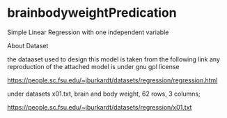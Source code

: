 # brainbodyweightPredication
Simple Linear Regression with one independent variable


About Dataset

the dataaset used to design this model is taken from the following link any reproduction of the attached model is under gnu gpl license

https://people.sc.fsu.edu/~jburkardt/datasets/regression/regression.html

under datasets
x01.txt, brain and body weight, 62 rows, 3 columns;

https://people.sc.fsu.edu/~jburkardt/datasets/regression/x01.txt
